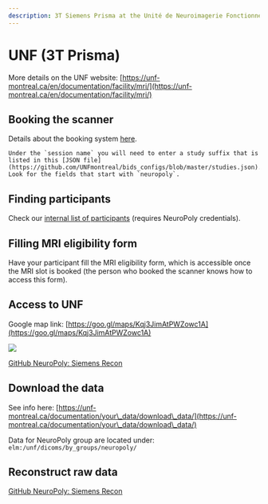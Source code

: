 ```yaml
---
description: 3T Siemens Prisma at the Unité de Neuroimagerie Fonctionnelle (UNF), CRIUGM
---
```


# UNF (3T Prisma)

More details on the UNF website: [https://unf-montreal.ca/en/documentation/facility/mri/](https://unf-montreal.ca/en/documentation/facility/mri/)

## Booking the scanner

Details about the booking system [here](https://unf-montreal.ca/en/documentation/facility/reservation/).

```{note}
Under the `session name` you will need to enter a study suffix that is listed in this [JSON file](https://github.com/UNFmontreal/bids_configs/blob/master/studies.json). Look for the fields that start with `neuropoly`.
```


## Finding participants

Check our [internal list of participants](https://docs.google.com/spreadsheets/d/1S0v-YWxYrILJmqb3PtaSTgwBECKEbnljoDfnfIROoSk/edit?usp=sharing) (requires NeuroPoly credentials).

## Filling MRI eligibility form

Have your participant fill the MRI eligibility form, which is accessible once the MRI slot is booked (the person who booked the scanner knows how to access this form).

## Access to UNF

Google map link: [https://goo.gl/maps/Kqj3JimAtPWZowc1A](https://goo.gl/maps/Kqj3JimAtPWZowc1A)

![](../.gitbook/assets/path\_to\_unf.png)

​[GitHub NeuroPoly: Siemens Recon](https://github.com/neuropoly/siemens-recon)

## Download the data

See info here: [https://unf-montreal.ca/documentation/your\_data/download\_data/](https://unf-montreal.ca/documentation/your\_data/download\_data/)

Data for NeuroPoly group are located under: `elm:/unf/dicoms/by_groups/neuropoly/`

## Reconstruct raw data

[GitHub NeuroPoly: Siemens Recon](https://github.com/neuropoly/siemens-recon)
